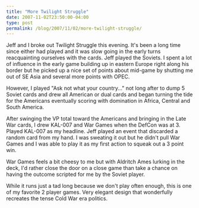 ```yaml
---
title: "More Twilight Struggle"
date: 2007-11-02T23:50:00-04:00
type: post
permalink: /blog/2007/11/02/more-twilight-struggle/
---
```

Jeff and I broke out Twilight Struggle this evening. It's been a long time since either had played and it was slow going in the early turns reacquainting ourselves with the cards. Jeff played the Soviets. I spent a lot of influence in the early game building up in eastern Europe right along his border but he picked up a nice set of points about mid-game by shutting me out of SE Asia and several more points with OPEC.

However, I played "Ask not what your country..." not long after to dump 5 Soviet cards and drew all American or dual cards and began turning the tide for the Americans eventually scoring with domination in Africa, Central and South America.

After swinging the VP total toward the Americans and bringing in the Late War cards, I drew KAL-007 and War Games when the DefCon was at 3. Played KAL-007 as my headline. Jeff played an event that discarded a random card from my hand. I was sweating it out but he didn't pull War Games and I was able to play it as my first action to squeak out a 3 point win.

War Games feels a bit cheesy to me but with Aldritch Ames lurking in the deck, I'd rather close the door on a close game than take a chance on having the outcome scripted for me by the Soviet player.

While it runs just a tad long because we don't play often enough, this is one of my favorite 2 player games. Very elegant design that wonderfully recreates the tense Cold War era politics.
